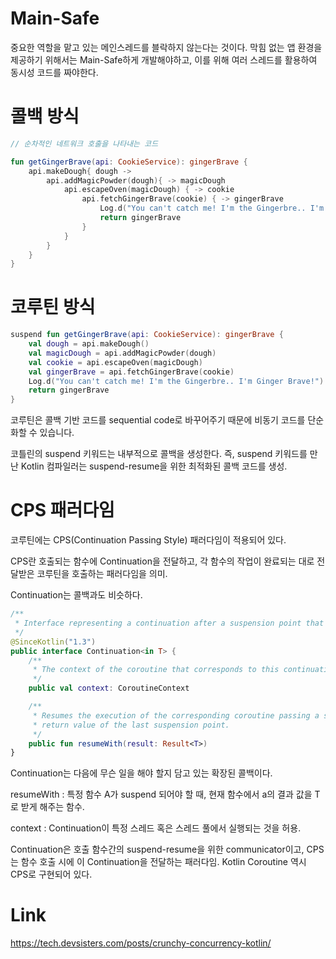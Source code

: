 # Main-Safe

중요한 역할을 맡고 있는 메인스레드를 블락하지 않는다는 것이다.
막힘 없는 앱 환경을 제공하기 위해서는 Main-Safe하게 개발해야하고, 이를 위해 여러 스레드를 활용하여 동시성 코드를 짜야한다.

# 콜백 방식

```kotlin
// 순차적인 네트워크 호출을 나타내는 코드 

fun getGingerBrave(api: CookieService): gingerBrave {
    api.makeDough{ dough -> 
        api.addMagicPowder(dough){ -> magicDough
            api.escapeOven(magicDough) { -> cookie
                api.fetchGingerBrave(cookie) { -> gingerBrave
                    Log.d("You can't catch me! I'm the Gingerbre.. I'm Ginger Brave!")
                    return gingerBrave
                }
            }
        }
    }
}
```

# 코루틴 방식

```kotlin
suspend fun getGingerBrave(api: CookieService): gingerBrave {
    val dough = api.makeDough()
    val magicDough = api.addMagicPowder(dough)
    val cookie = api.escapeOven(magicDough)
    val gingerBrave = api.fetchGingerBrave(cookie)
    Log.d("You can't catch me! I'm the Gingerbre.. I'm Ginger Brave!")
    return gingerBrave
}
```

코루틴은 콜백 기반 코드를 sequential code로 바꾸어주기 때문에 비동기 코드를 단순화할 수 있습니다.

코틀린의 suspend 키워드는 내부적으로 콜백을 생성한다.
즉, suspend 키워드를 만난 Kotlin 컴파일러는 suspend-resume을 위한 최적화된 콜백 코드를 생성.

# CPS 패러다임

코루틴에는 CPS(Continuation Passing Style) 패러다임이 적용되어 있다.

CPS란 호출되는 함수에 Continuation을 전달하고, 각 함수의 작업이 완료되는 대로 전달받은 코루틴을 호출하는 패러다임을 의미.

Continuation는 콜백과도 비슷하다.


```kotlin
/**
 * Interface representing a continuation after a suspension point that returns a value of type `T`.
 */
@SinceKotlin("1.3")
public interface Continuation<in T> {
    /**
     * The context of the coroutine that corresponds to this continuation.
     */
    public val context: CoroutineContext

    /**
     * Resumes the execution of the corresponding coroutine passing a successful or failed [result] as the
     * return value of the last suspension point.
     */
    public fun resumeWith(result: Result<T>)
}
```

Continuation는 다음에 무슨 일을 해야 할지 담고 있는 확장된 콜백이다.

resumeWith : 특정 함수 A가 suspend 되어야 할 때, 현재 함수에서 a의 결과 값을 T로 받게 해주는 함수.

context : Continuation이 특정 스레드 혹은 스레드 풀에서 실행되는 것을 허용.

Continuation은 호출 함수간의 suspend-resume을 위한 communicator이고, CPS는 함수 호출 시에 이 Continuation을 전달하는 패러다임. Kotlin Coroutine 역시 CPS로 구현되어 있다.






# Link

https://tech.devsisters.com/posts/crunchy-concurrency-kotlin/